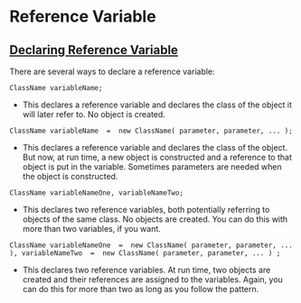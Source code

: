 # Reference Variable

## [Declaring Reference Variable](https://chortle.ccsu.edu/java5/notes/chap09c/ch09C_11.html)

There are several ways to declare a reference variable:

`ClassName variableName;`

- This declares a reference variable and declares the class of the object it will later refer to. No object is created.

`ClassName variableName  =  new ClassName( parameter, parameter, ... );`

- This declares a reference variable and declares the class of the object. But now, at run time, a new object is constructed and a reference to that object is put in the variable. Sometimes parameters are needed when the object is constructed.

`ClassName variableNameOne, variableNameTwo;`

- This declares two reference variables, both potentially referring to objects of the same class. No objects are created. You can do this with more than two variables, if you want.

`ClassName variableNameOne  =  new ClassName( parameter, parameter, ... ), variableNameTwo  =  new ClassName( parameter, parameter, ... ) ;`

- This declares two reference variables. At run time, two objects are created and their references are assigned to the variables. Again, you can do this for more than two as long as you follow the pattern.

